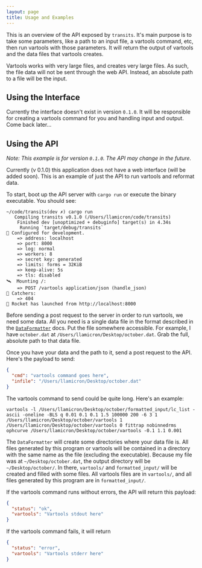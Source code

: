 ```yaml
---
layout: page
title: Usage and Examples
---
```


This is an overview of the API exposed by `transits`. It's main purpose is to take some parameters, like a path to an input file, a vartools command, etc, then run vartools with those parameters. It will return the output of vartools and the data files that vartools creates.

Vartools works with very large files, and creates very large files. As such, the file data will not be sent through the web API. Instead, an absolute path to a file will be the input.

## Using the Interface
Currently the interface doesn't exist in version `0.1.0`. It will be responsible for creating a vartools command for you and handling input and output. Come back later...

## Using the API
*Note: This example is for version `0.1.0`. The API may change in the future.*

Currently (v 0.1.0) this application does not have a web interface (will be added soon). This is an example of just the API to run vartools and reformat data.

To start, boot up the API server with `cargo run` or execute the binary executable. You should see:
```
~/code/transits(dev ✗) cargo run
   Compiling transits v0.1.0 (/Users/llamicron/code/transits)
    Finished dev [unoptimized + debuginfo] target(s) in 4.34s
     Running `target/debug/transits`
🔧 Configured for development.
    => address: localhost
    => port: 8000
    => log: normal
    => workers: 8
    => secret key: generated
    => limits: forms = 32KiB
    => keep-alive: 5s
    => tls: disabled
🛰  Mounting /:
    => POST /vartools application/json (handle_json)
👾 Catchers:
    => 404
🚀 Rocket has launched from http://localhost:8000
```

Before sending a post request to the server in order to run vartools, we need some data. All you need is a single data file in the format described in the [`DataFormatter`](https://llamicron.github.io/transits/data_formatter/) docs. Put the file somewhere accessible. For example, I have `october.dat` at `/Users/llamicron/Desktop/october.dat`. Grab the full, absolute path to that data file.

Once you have your data and the path to it, send a post request to the API. Here's the payload to send:
```json
{
  "cmd": "vartools command goes here",
  "infile": "/Users/llamicron/Desktop/october.dat"
}
```

The vartools command to send could be quite long. Here's an example:
```
vartools -l /Users/llamicron/Desktop/october/formatted_input/lc_list -ascii -oneline -BLS q 0.01 0.1 0.1 1.5 100000 200 -6 3 1 /Users/llamicron/Desktop/october/vartools 1 /Users/llamicron/Desktop/october/vartools 0 fittrap nobinnedrms ophcurve /Users/llamicron/Desktop/october/vartools -0.1 1.1 0.001
```

The `DataFormatter` will create some directories where your data file is. All files generated by this program or vartools will be contained in a directory with the same name as the file (excluding the executable). Because my file was at `~/Desktop/october.dat`, the output directory will be `~/Desktop/october/`. In there, `vartools/` and `formatted_input/` will be created and filled with some files. All vartools files are in `vartools/`, and all files generated by this program are in `formatted_input/`.

If the vartools command runs without errors, the API will return this payload:
```json
{
  "status": "ok",
  "vartools": "Vartools stdout here"
}
```
If the vartools command fails, it will return
```json
{
  "status": "error",
  "vartools": "Vartools stderr here"
}
```
